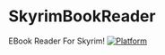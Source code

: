 # SkyrimBookReader
EBook Reader For Skyrim!
[![Platform](https://img.shields.io/badge/language-kotlin-orange)](#)  
